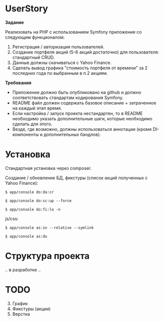 # UserStory


**Задание**

Реализовать на PHP с использованием Symfony приложение со следующим функционалом:

1. Регистрация / авторизация пользователей.
2. Создание портфеля акций (5-6 акций достаточно) для пользователя: стандартный CRUD.
3. Данные должны скачиваться с Yahoo Finance.
4. Сделать вывод графика "стоимость портфеля от времени" за 2 последних года по выбранным в п.2 акциям.

**Требования**

* Приложение должно быть опубликовано на github и должно соответствовать стандартам кодирования Symfony.
* README файл должен содержать базовое описание + затраченное на каждый этап время.
* Если настройка / запуск проекта нестандартен, то в README необходимо указать дополнительные шаги, которые необходимо сделать для этого.
* Везде, где возможно, должны использоваться аннотации (кроме DI-компоненты и дополнительных бандлов).


# Установка


Стандартная установка через composer.

Создание / обновление БД, фикстуры (список акций полученных с Yahoo Finance):
```
$ app/console do:da:cr

$ app/console do:sc:up --force

$ app/console do:fi:lo -n
```

js/css:
```
$ app/console as:in --relative --symlink

$ app/console as:du
```


# Структура проекта


.. в разработке ..

# TODO

3. График
4. Фикстуры (акции)
5. Верстка